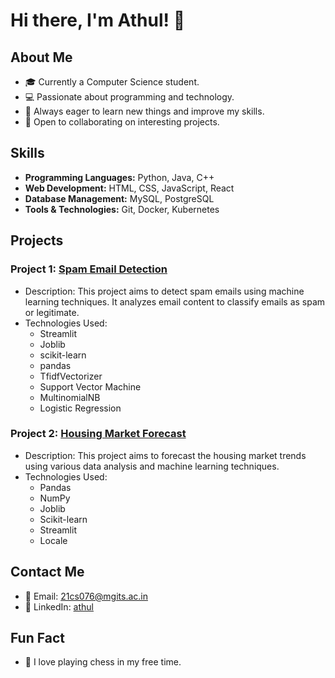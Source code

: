 # Hi there, I'm Athul! 👋

## About Me
- 🎓 Currently a Computer Science student.
- 💻 Passionate about programming and technology.
- 🌱 Always eager to learn new things and improve my skills.
- 🤝 Open to collaborating on interesting projects.

## Skills
- **Programming Languages:** Python, Java, C++
- **Web Development:** HTML, CSS, JavaScript, React
- **Database Management:** MySQL, PostgreSQL
- **Tools & Technologies:** Git, Docker, Kubernetes

## Projects
### Project 1: [Spam Email Detection](https://github.com/21cs076/Spam-Email-Detection)
- Description: This project aims to detect spam emails using machine learning techniques. It analyzes email content to classify emails as spam or legitimate.
- Technologies Used: 
  - Streamlit
  - Joblib
  - scikit-learn
  - pandas
  - TfidfVectorizer
  - Support Vector Machine
  - MultinomialNB
  - Logistic Regression

### Project 2: [Housing Market Forecast](https://github.com/21cs076/Housing-Market-Forecast)
- Description: This project aims to forecast the housing market trends using various data analysis and machine learning techniques.
- Technologies Used:
  - Pandas
  - NumPy
  - Joblib
  - Scikit-learn
  - Streamlit
  - Locale

## Contact Me
- 📧 Email: [21cs076@mgits.ac.in](mailto:21cs076@mgits.ac.in)
- 💼 LinkedIn: [athul](https://www.linkedin.com/in/your-linkedin-profile)

## Fun Fact
- 🎸 I love playing chess in my free time.
